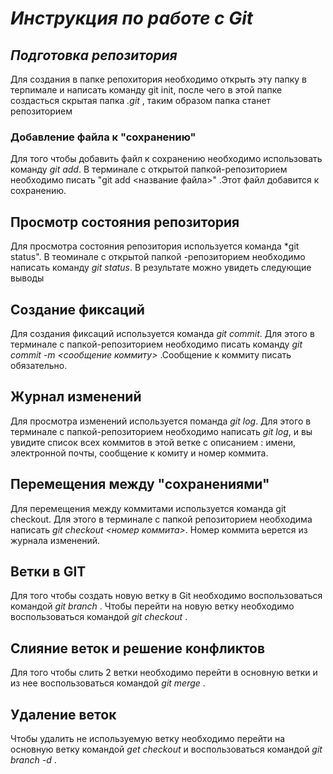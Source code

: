 # __*Инструкция по работе с Git*__
## __*Подготовка репозитория*__
Для создания в папке репохитория необходимо открыть эту папку в терпимале и написать команду git init, после чего в этой папке создасться скрытая папка *.git* , таким образом папка станет репозиторием 
 

### Добавление файла к "сохранению"
Для того чтобы добавить файл к сохранению необходимо использовать команду *git add*. В терминале с открытой папкой-репозиторием необходимо писать "git add <название файла>" .Этот файл добавится к сохранению.

## Просмотр состояния репозитория
Для просмотра состояния репозитория используется команда *git status". В теоминале с открытой папкой -репозиторием необходимо написать команду *git status*. В результате можно увидеть следующие выводы
## Создание фиксаций
Для создания фиксаций используется команда *git commit*. Для этого в терминале с папкой-репозиторием необходимо писать команду *git commit -m <сообщение коммиту>* .Сообщение к коммиту писать обязательно.
## Журнал изменений
Для просмотра изменений используется поманда *git log*. Для этого в терминале с папкой-репозиторием необходимо написать *git log*, и вы увидите список всех коммитов в этой ветке с описанием : имени, электронной почты, сообщение к комиту и номер коммита.

## Перемещения между "сохранениями"
Для перемещения между коммитами используется команда git checkout. Для этого в терминале с папкой репозиторием необходима написать *git checkout <номер коммита>*. Номер коммита ьерется из журнала изменений.

## Ветки в GIT
Для того чтобы создать новую ветку в Git необходимо воспользоваться командой *git branch <name>*. Чтобы перейти на новую ветку необходимо воспользоваться командой *git checkout <name>*.

## Слияние веток и решение конфликтов
Для того чтобы слить 2 ветки необходимо перейти в основную ветки и из нее воспользоваться командой *git merge <name>*.


## Удаление веток
Чтобы удалить не используемую ветку необходимо перейти на основную ветку командой *get checkout <name>* и  воспользоваться командой *git branch -d <name>*. 
##
